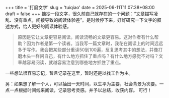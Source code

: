 +++
title = '打磨文字'
slug = 'tuiqiao'
date = 2025-06-11T11:07:38+08:00
draft = false
+++
[摘抄](https://www.paulgraham.com/goodwriting.html)一段文字，很久前自己就存在的一个问题：“文章描写凌乱、没有重点，间接导致的阅读体验差”。是时候停下来，好好研究一下文字的叙述方式，给人更好的阅读体验感。

> 原因是它让文章更容易阅读。阅读流畅的文章更容易。这对作者有什么帮助？因为作者是第一个读者。当我写一篇文章时，我花在阅读上的时间远远多于写作。我会把某些部分重读50到100遍，反复思考其中的想法，并像打磨木头一样问自己，有什么地方抓住了重点吗？有什么地方感觉不对吗？文章越容易阅读，就越容易注意到哪些地方抓住了重点。

一些想法很容易忘记，暂且记录在这里，暂时还是以找工作为主。

另：如果想了解一个人，可以抽出一天时间，以生平为主要，社会背景为次要。一点一点根据时间线来阅读，记录思考灵感。并予以总结，收获内容。
可行！

